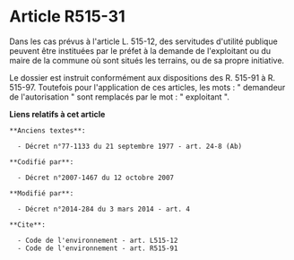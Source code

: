 # Article R515-31

Dans les cas prévus à l'article L. 515-12, des servitudes d'utilité publique peuvent être instituées par le préfet à la
demande de l'exploitant ou du maire de la commune où sont situés les terrains, ou de sa propre initiative. 

Le dossier est instruit conformément aux dispositions des R. 515-91 à R. 515-97. Toutefois pour l'application de ces
articles, les mots : " demandeur de l'autorisation " sont remplacés par le mot : " exploitant ".

**Liens relatifs à cet article**

	**Anciens textes**:

	  - Décret n°77-1133 du 21 septembre 1977 - art. 24-8 (Ab)

	**Codifié par**:

	  - Décret n°2007-1467 du 12 octobre 2007

	**Modifié par**:

	  - Décret n°2014-284 du 3 mars 2014 - art. 4

	**Cite**:

	  - Code de l'environnement - art. L515-12
	  - Code de l'environnement - art. R515-91
